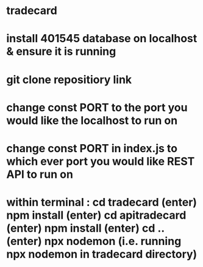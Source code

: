 # tradecard
# install 401545 database on localhost & ensure it is running
# git clone repositiory link
# change const PORT to the port you would like the localhost to run on 
# change const PORT in index.js to which ever port you would like REST API to run on
# within terminal : cd tradecard (enter) npm install (enter) cd apitradecard (enter) npm install (enter) cd .. (enter) npx nodemon (i.e. running npx nodemon in tradecard directory)
